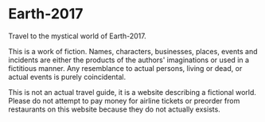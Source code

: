 # Earth-2017
Travel to the mystical world of Earth-2017.

This is a work of fiction. Names, characters, businesses, places, events and incidents are either the products of the authors' imaginations or used in a fictitious manner. Any resemblance to actual persons, living or dead, or actual events is purely coincidental.

This is not an actual travel guide, it is a website describing a fictional world. Please do not attempt to pay money for airline tickets or preorder from restaurants on this website because they do not actually exsists.

